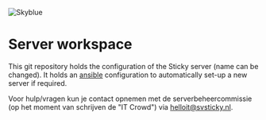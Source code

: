 ![Skyblue](https://cloud.githubusercontent.com/assets/5732642/13672942/37a449ee-e6d7-11e5-82b7-17ec958b939a.png)

# Server workspace
This git repository holds the configuration of the Sticky server (name can be changed). It holds an [ansible](https://docs.ansible.com/ansible/intro_getting_started.html) configuration to automatically set-up a new server if required. 




Voor hulp/vragen kun je contact opnemen met de serverbeheercommissie (op het
moment van schrijven de "IT Crowd") via [helloit@svsticky.nl](mailto:helloit@svsticky.nl).
